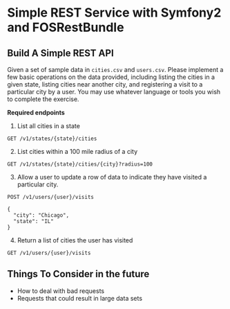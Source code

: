 # Simple REST Service with Symfony2 and FOSRestBundle

## Build A Simple REST API

Given a set of sample data in `cities.csv` and `users.csv`. Please implement a few basic operations on the data provided, including listing the cities in a given state, listing cities near another city, and registering a visit to a particular city by a user.  You may use whatever language or tools you wish to complete the exercise.

**Required endpoints**

1. List all cities in a state

  `GET /v1/states/{state}/cities`

2. List cities within a 100 mile radius of a city

  `GET /v1/states/{state}/cities/{city}?radius=100`

3. Allow a user to update a row of data to indicate they have visited a particular city.

  `POST /v1/users/{user}/visits`

  ```
  {
    "city": "Chicago",
    "state": "IL"
  }
  ```

4. Return a list of cities the user has visited

  `GET /v1/users/{user}/visits`

## Things To Consider in the future

- How to deal with bad requests
- Requests that could result in large data sets